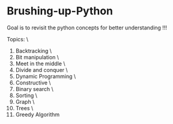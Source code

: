# Brushing-up-Python

Goal is to revisit the python concepts for better understanding !!!

Topics: \
1. Backtracking \
2. Bit manipulation \
3. Meet in the middle \
4. Divide and conquer \ 
5. Dynamic Programming \
6. Constructive \
7. Binary search \
8. Sorting \
9. Graph \ 
10. Trees \ 
11. Greedy Algorithm

